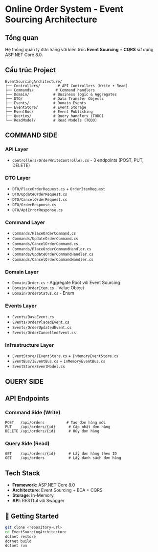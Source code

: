 # Online Order System - Event Sourcing Architecture

## Tổng quan
Hệ thống quản lý đơn hàng với kiến trúc **Event Sourcing + CQRS** sử dụng ASP.NET Core 8.0.

## Cấu trúc Project
```
EventSourcingArchitecture/
├── Controllers/        # API Controllers (Write + Read)
├── Commands/          # Command handlers
├── Domain/           # Business logic & Aggregates
├── DTO/              # Data Transfer Objects
├── Events/           # Domain Events
├── EventStore/       # Event Storage
├── EventBus/         # Event Publishing
├── Queries/          # Query handlers (TODO)
└── ReadModel/        # Read Models (TODO)
```

## **COMMAND SIDE**

### **API Layer**
- `Controllers/OrderWriteController.cs` - 3 endpoints (POST, PUT, DELETE)

### **DTO Layer**
- `DTO/PlaceOrderRequest.cs` + `OrderItemRequest`
- `DTO/UpdateOrderRequest.cs`
- `DTO/CancelOrderRequest.cs`
- `DTO/OrderResponse.cs`
- `DTO/ApiErrorResponse.cs`

### **Command Layer**
- `Commands/PlaceOrderCommand.cs`
- `Commands/UpdateOrderCommand.cs`
- `Commands/CancelOrderCommand.cs`
- `Commands/PlaceOrderCommandHandler.cs`
- `Commands/UpdateOrderCommandHandler.cs`
- `Commands/CancelOrderCommandHandler.cs`

### **Domain Layer**
- `Domain/Order.cs` - Aggregate Root với Event Sourcing
- `Domain/OrderItem.cs` - Value Object
- `Domain/OrderStatus.cs` - Enum

### **Events Layer**
- `Events/BaseEvent.cs`
- `Events/OrderPlacedEvent.cs`
- `Events/OrderUpdatedEvent.cs`
- `Events/OrderCancelledEvent.cs`

### **Infrastructure Layer**
- `EventStore/IEventStore.cs` + `InMemoryEventStore.cs`
- `EventBus/IEventBus.cs` + `InMemoryEventBus.cs`
- `EventStore/EventModel.cs`

## **QUERY SIDE**

## **API Endpoints**

### **Command Side (Write)**
```http
POST   /api/orders          # Tạo đơn hàng mới
PUT    /api/orders/{id}      # Cập nhật đơn hàng
DELETE /api/orders/{id}      # Hủy đơn hàng
```

### **Query Side (Read)**
```http
GET    /api/orders/{id}      # Lấy đơn hàng theo ID
GET    /api/orders           # Lấy danh sách đơn hàng
```

## **Tech Stack**
- **Framework**: ASP.NET Core 8.0
- **Architecture**: Event Sourcing + EDA + CQRS
- **Storage**: In-Memory
- **API**: RESTful với Swagger

## 🚀 **Getting Started**
```bash
git clone <repository-url>
cd EventSourcingArchitecture
dotnet restore
dotnet build
dotnet run
```

